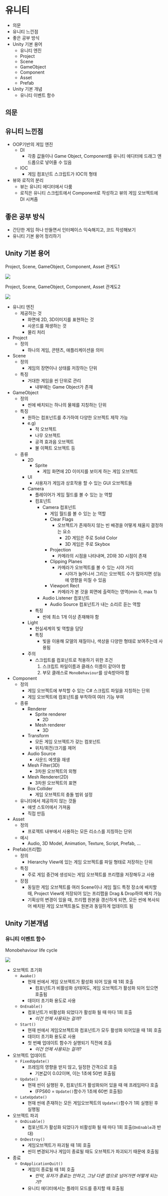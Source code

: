 # 유니티

- 의문
- 유니티 느낀점
- 좋은 공부 방식
- Unity 기본 용어
  - 유니티 엔진
  - Project
  - Scene
  - GameObject
  - Component
  - Asset
  - Prefab
- Unity 기본 개념
  - 유니티 이벤트 함수

## 의문

## 유니티 느낀점

- OOP기반의 게임 엔진
  - DI
    - 각종 값들이나 Game Object, Component를 유니티 에디터에 드래그 앤 드롭으로 넣어줄 수 있음
  - IOC
    - 게임 컴포넌트 스크립트가 IOC의 형태
- 뷰와 로직의 분리
  - 뷰는 유니티 에디터에서 다룸
  - 로직은 유니티 스크립트에서 Component로 작성하고 뷰의 게임 오브젝트에 DI 시켜줌

## 좋은 공부 방식

- 간단한 게임 하나 만들면서 인터페이스 익숙해지고, 코드 작성해보기
- 유니티 기본 용어 정리하기

## Unity 기본 용어

Project, Scene, GameObject, Component, Asset 관계도1

![](./images/project_scene_gameobject_component_asset1.png)

Project, Scene, GameObject, Component, Asset 관계도2

![](./images/project_scene_gameobject_component_asset2.png)

- 유니티 엔진
  - 제공하는 것
    - 화면에 2D, 3D이미지를 표현하는 것
    - 사운드를 재생하는 것
    - 물리 처리
- Project
  - 정의
    - 하나의 게임, 콘텐츠, 애플리케이션을 의미
- Scene
  - 정의
    - 게임의 장면이나 상태를 저장하는 단위
  - 특징
    - 거대한 게임을 씬 단위로 관리
      - 내부에는 Game Object가 존재
- GameObject
  - 정의
    - 씬에 배치되는 하나의 물체를 지칭하는 단위
  - 특징
    - 원하는 컴포넌트를 추가하여 다양한 오브젝트 제작 가능
    - e.g)
      - 적 오브젝트
      - 나무 오브젝트
      - 공격 효과음 오브젝트
      - 불 이펙트 오브젝트 등
  - 종류
    - 2D
      - Sprite
        - 게임 화면에 2D 이미지를 보이게 하는 게임 오브젝트
    - UI
      - 사용자가 게임과 상호작용 할 수 있는 GUI 오브젝트들
    - Camera
      - 플레이어가 게임 월드를 볼 수 있는 눈 역할
      - 컴포넌트
        - Camera 컴포넌트
          - 게임 월드를 볼 수 있는 눈 역할
          - Clear Flags
            - 오브젝트가 존재하지 않는 빈 배경을 어떻게 채울지 결정하는 요소
              - 2D 게임은 주로 Solid Color
              - 3D 게임은 주로 Skybox
          - Projection
            - 카메라의 시점을 나타내며, 2D와 3D 시점이 존재
          - Clipping Planes
            - 카메라가 오브젝트를 볼 수 있는 시야 거리
              - 시야가 늘어나서 그리는 오브젝트 수가 많아지면 성능에 영향을 미칠 수 있음
          - Viewport Rect
            - 카메라가 본 것을 회면에 출력하는 영역(min 0, max 1)
        - Audio Listener 컴포넌트
          - Audio Source 컴포넌트가 내는 소리르 듣는 역할
      - 특징
        - 씬에 최소 1개 이상 존재해야 함
    - Light
      - 현실세계의 빛 역할을 담당
      - 특징
        - 빛을 이용해 모델의 재질이나, 색상을 다양한 형태로 보여주는데 사용됨
    - 주의
      - 스크립트를 컴포넌트로 적용하기 위한 조건
        1. 스크립트 파일이름과 클래스 이름이 같아야 함
        2. 부모 클래스로 `MonoBehaviour`를 상속받아야 함
- Component
  - 정의
    - 게임 오브젝트에 부착할 수 있는 C# 스크립트 파일을 지칭하는 단위
    - 게임 오브젝트에 컴포넌트를 부착하여 여러 기능 부여
  - 종류
    - Renderer
      - Sprite renderer
        - 2D
      - Mesh renderer
        - 3D
    - Transform
      - 모든 게임 오브젝트가 갖는 컴포넌트
      - 위치/회전/크기를 제어
    - Audio Source
      - 사운드 에셋을 재생
    - Mesh Filter(3D)
      - 3차원 오브젝트의 외형
    - Mesh Renderer(2D)
      - 3차원 오브젝트의 표면
    - Box Collider
      - 게임 오브젝트의 충돌 범위 설정
  - 유니티에서 제공하지 않는 것들
    - 애셋 스토어에서 가져옴
    - 직접 만듬
- Asset
  - 정의
    - 프로젝트 내부에서 사용하는 모든 리소스를 지칭하는 단위
  - 예시
    - Audio, 3D Model, Animation, Texture, Script, Prefab, ...
- Prefab(프리팹)
  - 정의
    - Hierarchy View에 있는 게임 오브젝트를 파일 형태로 저장하는 단위
  - 특징
    - 주로 게임 중간에 생성되는 게임 오브젝트를 프리팹을 저장해두고 사용
  - 장점
    - 동일한 게임 오브젝트를 여러 Scene이나 게임 월드 특정 장소에 배치할 때, Project View에 저장되어 있는 프리팹을 Drag & Drop하여 배치 가능
    - 기획상의 변경이 있을 때, 프리팹 원본을 갱신하게 되면, 모든 씬에 복사되어 배치된 게임 오브젝트들도 원본과 동일하게 업데이트 됨

## Unity 기본개념

### 유니티 이벤트 함수

Monobehaviour life cycle

![](./images/mono_behaviour_life_cycle1.png)

- 오브젝트 초기화
  - `Awake()`
    - 현재 씬에서 게임 오브젝트가 활성화 되어 있을 때 1회 호출
      - 컴포넌트가 비활성화 상태여도, 게임 오브젝트가 활성화 되어 있으면 호출됨
    - 데이터 초기화 용도로 사용
  - `OnEnable()`
    - 컴포넌트가 비활성화 되었다가 활성화 될 때 마다 1회 호출
      - *이건 언제 사용되는 걸까?*
  - `Start()`
    - 현재 씬에서 게임오브젝트와 컴포넌트가 모두 활성화 되어있을 때 1회 호출
    - 데이터 초기화 용도로 사용
    - 첫 번째 업데이트 함수가 실행되기 직전에 호출
      - *이건 언제 사용되는 걸까?*
- 오브젝트 업데이트
  - `FixedUpdate()`
    - 프레임의 영향을 받지 않고, 일정한 간격으로 호출
      - 기본값이 0.02이며, 이는 1초에 50번 호출됨
  - `Update()`
    - 현재 씬이 실행된 후, 컴포넌트가 활성화되어 있을 때 매 프레임마다 호출
      - (FPS60 = `Update()`함수가 1초에 60번 호출됨)
  - `LateUpdate()`
    - 현재 씬에 존재하는 모든 게임오브젝트의 `Update()`함수가 1회 실행된 후 실행됨
- 오브젝트 파괴
  - `OnDisable()`
    - 컴포넌트가 활성화 되었다가 비활성화 될 때 마다 1회 호출(`OnEnable`과 반대)
  - `OnDestroy()`
    - 게임오브젝트가 파괴될 때 1회 호출
    - 씬이 변경되거나 게임이 종료될 때도 오브젝트가 파괴되기 때문에 호출됨
- 종료
  - `OnApplicationQuit()`
    - 게임이 종료될 때 1회 호출
      - *만약, 유저가 종료는 안하고, 그냥 다른 앱으로 넘어가면 어떻게 되는가?*
    - 유니티 에디터에서는 플레이 모드를 중지할 때 호출됨
